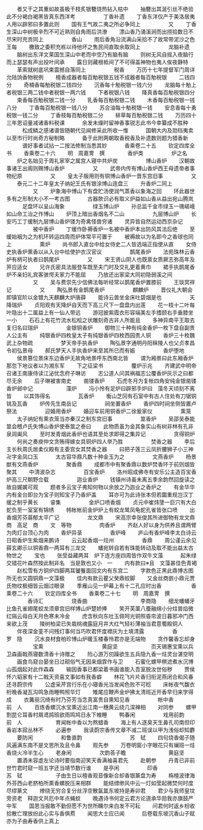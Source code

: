 <!-- { "loadSidebar": true } -->
　　者又干之其重如故虽极干枝炙银簪烧热钻入枯中
　　抽簪出其涎引丝不绝验此不分褐白褐黑皆真东西洋考
　　　　　丁香补遗
　　丁香东洋仅产于美洛居夷人用以辟邪曰多置此则
　　国有王气故二夷之所必争同上
　　　　　又
　　丁香生深山中树极辛烈不可近熟则自角雨后洪潦
　　漂山香乃涌溪涧而出捞拾数日不尽宋时充贡同上
　　　　　香山
　　雨后香角沿流满山采拾不了故常带泥沙之色王每
　　檄致之委积充栋以待他坏之售民间直取余取同上
　　　　　龙脑补遗
　　脑树出东洋文莱国生深山中老而中空乃有脑有脑
　　则树无风自摇入夜脑行而上瑟瑟有声出投叶间承
　　露日则藏根柢间了不可得盖神物也夷人俟夜静特
　　革索就树底巩束震撼自落同上
　　　　　税香
　　万历十七年提督军门周详允陆饷香物税例
　　檀香成器者每百觔税银五钱不成器者每百觔税银
　　二钱四分
　　奇楠香每觔税银二钱四分
　　沉香每十觔税银一钱六分
　　龙脑每十觔上者税银三两二钱中者税银一两六钱
　　下者税银八钱
　　降真香每百觔税银四分
　　束香每百觔税银二钱一分
　　乳香每百觔税银二钱
　　木香每百觔税银一钱八分
　　丁香每百觔税银一钱八分
　　苏合油每十觔税银一钱
　　安息香每十勇税银一钱二分
　　丁香枝每百觔税银二分
　　棑草每百觔税银二钱
　　万历四十三年恩诏量减诸香料税课
　　　余发未燥时留神香事锐志此书今幸纂成不胜种
　　　松成鳞之感诸谱皆随朝代见闻修采此所收一惟
　　　国朝大内及勋珰夷卖以至市行时尚奇方秘制略
　　　备于此附两朝取香税香及补遗数则题为猎香新
　　　谱好事者试拈一二按法修制当悉其妙
　　　香乘卷二十五
　　钦定四库全书
　　香乘卷二十六
　　明　周嘉冑　撰
　　　　香炉类
　　　　　炉之名
　　炉之名始见于周礼家宰之属宫人寝中共炉炭
　　　　　博山香炉
　　汉朝故事诸王出阁则赐博山香炉
　　　　　又
　　武帝内传有博山香炉西王母遗帝者事物纪原
　　　　　又
　　皇太子服用则有铜博山香炉一晋东宫旧事
　　　　　又
　　泰元二十二年皇太子纳妃王氏有银涂博山连盘三
　　升香炉二同上
　　　　　又
　　炉象海中博山下有盘贮汤使润气蒸香以象海之回
　　环此器世多有之形制大小不一考古图
　　　古器款识必有取义炉益如山香从益出宛山腾岚
　　　足盘环以呈山海象
　　　　　绿玉博山炉
　　孙总监千金市绿玉一瑰嵯峨如山命工治之作博山
　　炉顶上暗出香烟名不二山
　　　　　九层博山炉
　　长安巧工丁缓制九层博山香炉镂为奇禽怪兽穷诸
　　灵异皆自然运动西京杂记
　　　　　被中香炉
　　丁缓作卧褥香炉一名被中香炉本出防风其法后绝
　　至缓始裀为之为机环转运四周而炉体常平可置于
　　被褥故以为名即今之香球也同上
　　　　　熏炉
　　尚书郎入直台中给女侍史二人皆选端正指使从直
　　女侍史执香炉熏香以从入台中给使护衣汉官议
　　　　　鹊尾香炉
　　法苑珠林云香炉有柄可执者曰鹊尾炉
　　　　　又
　　宋王贤山阴人也既禀女质厥志弥高年及笄应适女
　　兄许氏密具法服登车既至夫门时及交礼更着黄巾
　　裙手执鹊尾香炉不亲妇礼宾客骇愕夫家力不能屈
　　乃放还出家梁大同初隐弱溪之间
　　　　　又
　　吴与费崇先少信佛法每听经常以鹊尾香炉置膝前
　　王琰冥祥记
　　　　　又
　　陶弘景有金鹊尾香炉
　　　　　麒麟炉
　　晋仪礼大朝会即镇官阶以金镀九天麒麟大炉唐薛
　　能诗云兽坐金床吐碧烟是也
　　　　　天降瑞炉
　　贞阳观有天降炉自天而下高三尺下一盘盘内出莲
　　花一枝十二叶每叶隐出十二属益上有一仙人带远
　　游冠披紫霞衣形容端美左手搘颐右手垂膝坐一小
　　石石上有花竹流水松桧之状雕刻奇古非人所能且
　　多神异南平王取去复归名曰瑞炉
　　　　　金银铜香炉
　　御物三十种有纯金香炉一枚下盘自副贵人公主有
　　纯银香炉四枚皇太子有纯银香炉四枚西园贵人铜
　　香炉三十枚魏武上杂物疏
　　　　　梦天帝手执香炉
　　陶弘景字通明丹阳秣陵人也父贞孝昌令初弘景母
　　郝氏梦天人手执香炉来至其所已而有娠
　　　　　香炉堕地
　　侯景篡位景床东边香炉无故角地景呼东西南北皆
　　谓为厢景曰此东厢香炉那忽下地议者以为湘东军
　　下之征梁书
　　　　　覆炉示兆
　　齐建武中明帝召诸王南康侍读江泌忧念府子琳访
　　志公道人问其祸福志公覆香炉灰示之曰都尽无余
　　后子琳被害南史
　　凿镂香炉
　　石虎冬月为复帐四角安纯金银凿镂香炉邺中记
　　　　　　藻炉
　　冯小怜有足炉曰辟邪手炉曰　藻冬天顷刻不离皆
　　以其饰得名
　　　　　瓦香炉
　　衡山芝冈有石室中有古人住处有刀锯铜铫及瓦香
　　炉传先生南岳记
　　　　　祠坐置香炉
　　香炉四时祠坐侧皆置卢　祭法
　　　　　迎婚用香炉
　　婚迎车前用铜香炉二徐爰家仪
　　　　　熏笼
　　太子纳妃有熏衣笼当亦秦汉之制东宫旧事
　　　　　筮香炉
　　吴邵吴泰能筮会稽卢氏失博山香炉使泰筮之泰曰
　　此物质虽为金其象实山有树非林有孔非泉闾阖风
　　至时发青烟此香炉也语其至处求即得之集异记
　　　　　贪得铜炉
　　何尚之奏庾仲文贪贿得嫁女具铜炉四人举乃胜
　　　　　焚香之器
　　李后主长秋周氏居柔仪殿有主委宫女其焚香之器
　　曰把子莲三云凤折腰狮子小三神卍字金凤口玉　
　　太古容华鼎凡数十种金玉为之
　　　　　文燕香炉
　　杨景猷有文燕香炉
　　　　　聚香鼎
　　成都市中有聚香鼎以数炉焚香环于前则烟皆聚其
　　中清波杂志
　　　　　百宝香炉
　　洛州昭成佛寺有安乐公主造百宝香炉高三尺朝野佥载
　　　　　迦业香炉
　　钱镇州诗虽未离五季余韵然回旋读之故自娓娓可观
　　题者多云宝子弗知何物以余放之乃迦业之香炉之
　　有金华华内有金台即台为宝子则知宝子乃香炉盖
　　耳亦可为此诗张本但若圜重规岂汉丁缓之制乎黄长
　　睿集
　　　　　金炉口喷香烟
　　贞元中崔炜墬一巨穴有大白蛇负至一室室有锦绣
　　帏帐帐前金炉炉上有蛟龙鸶凤龟蛇孔雀皆张口喷
　　出香烟芳芬蓊郁太平广记
　　　　　龙文鼎
　　宋高宗幸张俊其所进御物有龙文鼎商　高足　商
　　文　等物
　　　　　肉香炉
　　齐赵人好以身为供养且谓两臂为肉灯台顶心为肉
　　香炉异录
　　　　　香炉峰
　　庐山有香炉峰李太白诗云日昭香炉生紫烟来鹏诗
　　云云起香烟一炷州
　　　　　香鼎
　　周公谨云余见薛玄卿示以铜香鼎一两耳有三龙交
　　蟠宛转自若有珠能转动及取不能出益太古物世之
　　宝也
　　张受益藏两耳　炉下连方座四周皆作双牛文藻　
　　起朱绿交错花叶森然按此制非名　当是敦也又小　一
　　内有款曰※且　文藻甚佳色青褐
　　赵松雪有方铜炉四脚两耳饕餮面回文内有东宫二
　　字款色正黑此鼎博古图所无也又圆铜鼎一文藻极
　　佳内有款云瞿父癸鼎蛟脚
　　又金丝商嵌小鼎元贾氏物纹极细皆云烟过眼录
　　季雁山见一炉幕上有十二孔应时出香
　　
　　　香乘卷二十六
　　钦定四库全书
　　香乘卷二十七
　　明　周嘉冑　撰
　　　　香诗汇
　　　　　烧香曲　　　　　　　　　　李商隐
　　细龙蟠蟠牙比鱼孔雀翅尾蛟龙须章宫旧样博山炉楚娇捧
　　笑开芙蕖八蚕融绵小分炷兽焰微红隔云母白天月色寒未冷金
　　虎含秋向东吐玉佩呵光铜照昏帘波日暮邪冲门西来欲上茂
　　陵树柏梁已失栽桃魂露庭月井大红气轻衫薄袖当君意蜀殿铜人
　　伴夜深金銮不问残灯事何当巧吹君怀度襟灰为土填清露
　　　　　香　　　　　　　　　　　　罗　隐
　　沉水良材食柏珍博山炉暖玉楼春怜君亦是无端物
　　贪作馨香忘却身
　　　　　宝熏　　　　　　　　　　　黄庭坚
　　　　　　页天锡惠宝熏以兵卫森画戟燕寝数清香十诗赠之
　　险心游万仞躁欲生五兵隐九香一炷灵台湛空明
　　画食鸟窥台晏坐日过砌俗气无因来烟霏作与卫
　　石蜜化螺甲榠滤煮水沉博山孤烟起对此作森森
　　输因香事已都梁着书画谁能入吾室脱汝世俗秽
　　贾侯怀六韬家有十二戟天资喜文事如有我香癖
　　林花飞片片香归衔泥燕闭合和风春还寻蔚宗传
　　公虚采芹宫行乐在小寝香光当发闻色败不可稔
　　床帐夜气馥衣桁晚香凝瓦沟鸣急雨睡鸭照华灯
　　雉尾应鞭声金炉拂太清班近开香早归来学得成
　　衣篝丽沉绮有时乃芬芳当念真富贵自熏知见香
　　　　　帐中香　　　　　　　　　　前　人
　　百炼香螺沉水宝熏近出江南一穗黄云绕几深禅相
　　对同参
　　螺甲割昆仑耳香村屑鸢鸪班欲雨鸣鸠日永下帷睡
　　鸭春闲
　　　　　戏用前韵　　　　　　　　　前　人
　　　　　　育闻帐中香以为熬蜡香
　　海上有人逐臭天生鼻孔司南但印香岩本寂丛林不
　　必遍参
　　我读蔚宗香传文章不减二班误以甲为浅俗却知麝
　　要防闲
　　　　　和鲁直韵　　　　　　　　　苏　轼
　　四句烧香偈子随风遍满东南不是文思所及且令鼻
　　观先参
　　万卷明窗小字眼花只有斓班一炷香烧火冷半生心
　　老身闲
　　　　　次韵荅子瞻　　　　　　　　黄庭坚
　　置酒未容虚左论诗时要指南迎笑天香满袖喜君先
　　赴朝参
　　丹青已非前世竹君时窥一班五字还当靖节数行谁
　　是亭闲
　　　　　印香　　　　　　　　　　　苏　轼
　　　　　　子由生日以檀香观音像新合却香银篆盘为寿
　　栴檀波律海外芬西山老脐柏所熏香螺脱压来相群
　　能结缥缈风中云一灯如莹起微焚何时度尽缪篆文
　　缭绕无穷合复分丝浮空散氤氲东坡持是寿卯君
　　君少与我师皇坟旁资老　释迦文共厄中年点蝇蚊
　　晚遇诗书何定云君方论道承华勋我亦旗鼓严中军
　　国恩当报敢不勤但愿不为世所矄尔来白发不可耘
　　问君何时返乡枌收拾散亡理放纷此心实与香俱焄
　　闻思大士应已闻
　　　后卷载东坡沉香山子赋亦为子由寿香供上真上
